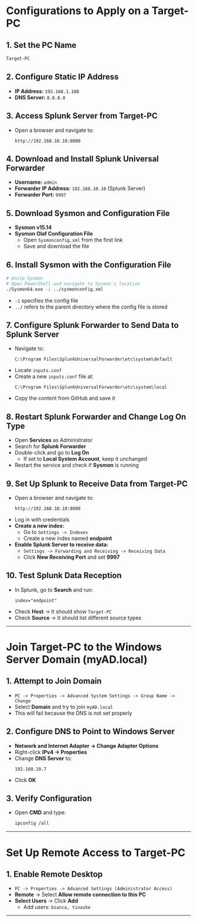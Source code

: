 # Configurations to Apply on a Target-PC

## 1. Set the PC Name
```bash
Target-PC
```

## 2. Configure Static IP Address
- **IP Address:** `192.168.1.100`
- **DNS Server:** `8.8.8.8`

## 3. Access Splunk Server from Target-PC
- Open a browser and navigate to:
  ```
  http://192.168.10.10:8000
  ```

## 4. Download and Install Splunk Universal Forwarder
- **Username:** `admin`
- **Forwarder IP Address:** `192.168.10.10` (Splunk Server)
- **Forwarder Port:** `9997`

## 5. Download Sysmon and Configuration File
- **Sysmon v15.14**
- **Sysmon Olaf Configuration File**
  - Open `Sysmonconfig.xml` from the first link
  - Save and download the file

## 6. Install Sysmon with the Configuration File
```bash
# Unzip Sysmon
# Open PowerShell and navigate to Sysmon's location
./Sysmon64.exe -i ../sysmonconfig.xml
```
- `-i` specifies the config file
- `../` refers to the parent directory where the config file is stored

## 7. Configure Splunk Forwarder to Send Data to Splunk Server
- Navigate to:
  ```
  C:\Program Files\SplunkUniversalForwarder\etc\system\default
  ```
- Locate `inputs.conf`
- Create a new `inputs.conf` file at:
  ```
  C:\Program Files\SplunkUniversalForwarder\etc\system\local
  ```
- Copy the content from GitHub and save it

## 8. Restart Splunk Forwarder and Change Log On Type
- Open **Services** as Administrator
- Search for **Splunk Forwarder**
- Double-click and go to **Log On**
  - If set to **Local System Account**, keep it unchanged
- Restart the service and check if **Sysmon** is running

## 9. Set Up Splunk to Receive Data from Target-PC
- Open a browser and navigate to:
  ```
  http://192.168.10.10:8000
  ```
- Log in with credentials
- **Create a new index:**
  - Go to `Settings -> Indexes`
  - Create a new index named **endpoint**
- **Enable Splunk Server to receive data:**
  - `Settings -> Forwarding and Receiving -> Receiving Data`
  - Click **New Receiving Port** and set **9997**

## 10. Test Splunk Data Reception
- In Splunk, go to **Search** and run:
  ```
  index="endpoint"
  ```
- Check **Host** → It should show `Target-PC`
- Check **Source** → It should list different source types

---

# Join Target-PC to the Windows Server Domain (myAD.local)

## 1. Attempt to Join Domain
- `PC -> Properties -> Advanced System Settings -> Group Name -> Change`
- Select **Domain** and try to join `myAD.local`
- This will fail because the DNS is not set properly

## 2. Configure DNS to Point to Windows Server
- **Network and Internet Adapter -> Change Adapter Options**
- Right-click **IPv4 -> Properties**
- Change **DNS Server** to:
  ```
  192.168.10.7
  ```
- Click **OK**

## 3. Verify Configuration
- Open **CMD** and type:
  ```bash
  ipconfig /all
  ```

---

# Set Up Remote Access to Target-PC

## 1. Enable Remote Desktop
- `PC -> Properties -> Advanced Settings (Administrator Access)`
- **Remote** → Select **Allow remote connection to this PC**
- **Select Users** → Click **Add**
  - Add users: `bianca, tinashe`

---

